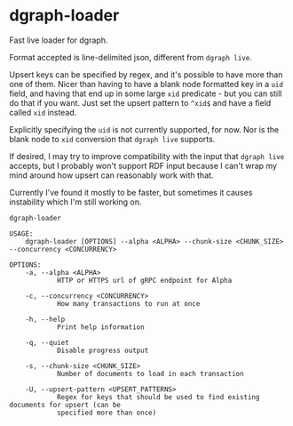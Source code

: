 # dgraph-loader

Fast live loader for dgraph.

Format accepted is line-delimited json, different from `dgraph live`.

Upsert keys can be specified by regex, and it's possible to have more than one
of them. Nicer than having to have a blank node formatted key in a `uid` field,
and having that end up in some large `xid` predicate - but you can still do
that if you want. Just set the upsert pattern to `^xid$` and have a field
called `xid` instead.

Explicitly specifying the `uid` is not currently supported, for now. Nor is the
blank node to `xid` conversion that `dgraph live` supports.

If desired, I may try to improve compatibility with the input that `dgraph
live` accepts, but I probably won't support RDF input because I can't wrap my
mind around how upsert can reasonably work with that.

Currently I've found it mostly to be faster, but sometimes it causes
instability which I'm still working on.

```
dgraph-loader 

USAGE:
    dgraph-loader [OPTIONS] --alpha <ALPHA> --chunk-size <CHUNK_SIZE> --concurrency <CONCURRENCY>

OPTIONS:
    -a, --alpha <ALPHA>
            HTTP or HTTPS url of gRPC endpoint for Alpha

    -c, --concurrency <CONCURRENCY>
            How many transactions to run at once

    -h, --help
            Print help information

    -q, --quiet
            Disable progress output

    -s, --chunk-size <CHUNK_SIZE>
            Number of documents to load in each transaction

    -U, --upsert-pattern <UPSERT_PATTERNS>
            Regex for keys that should be used to find existing documents for upsert (can be
            specified more than once)
```
